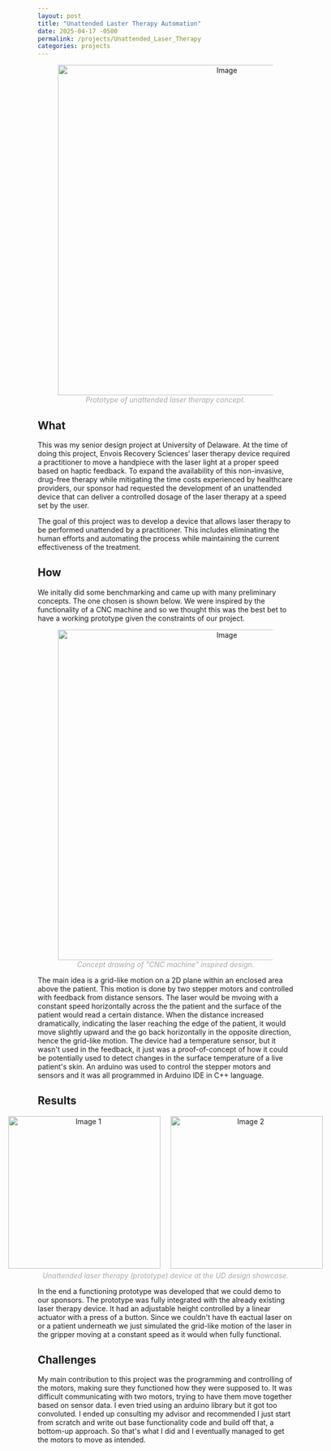 ```yaml
---
layout: post
title: "Unattended Laster Therapy Automation"
date: 2025-04-17 -0500
permalink: /projects/Unattended_Laser_Therapy
categories: projects
---
```


<!-- inputing an image-->
<!-- with centering of image -->
<figure style="text-align: center;">
    <img src="{{ site.baseurl }}/assets/Unattended/screenshot_lab.jpg" alt="Image" width="650" style="display: block; margin: 0 auto;">
    <figcaption style="font-style: italic; color: #aaa;">Prototype of unattended laser therapy concept.</figcaption>
</figure>


## What
This was my senior design project at University of Delaware. At the time of doing this project, Envois Recovery Sciences’ laser therapy device required a practitioner to move a handpiece with the laser light at a proper speed based on haptic feedback. To expand the availability of this non-invasive, drug-free therapy while mitigating the time costs experienced by healthcare providers, our sponsor had requested the development of an unattended device that can deliver a controlled dosage of the laser therapy at a speed set by the user. 

The goal of this project was to develop a device that allows laser therapy to be performed unattended by a practitioner. This includes eliminating the human efforts and automating the process while maintaining the current effectiveness of the treatment.

## How 
We initally did some benchmarking and came up with many preliminary concepts. The one chosen is shown below. We were inspired by the functionality of a CNC machine and so we thought this was the best bet to have a working prototype given the constraints of our project.

<figure style="text-align: center;">
    <img src="{{ site.baseurl }}/assets/Unattended/CNC_concept.png" alt="Image" width="650" style="display: block; margin: 0 auto;">
    <figcaption style="font-style: italic; color: #aaa;">Concept drawing of "CNC machine" inspired design.</figcaption>
</figure>

The main idea is a grid-like motion on a 2D plane within an enclosed area above the patient. This motion is done by two stepper motors and controlled with feedback from distance sensors. The laser would be mvoing with a constant speed horizontally across the the patient and the surface of the patient would read a certain distance. When the distance increased dramatically, indicating the laser reaching the edge of the patient, it would move slightly upward and the go back horizontally in the opposite direction, hence the grid-like motion. The device had a temperature sensor, but it wasn't used in the feedback, it just was a proof-of-concept of how it could be potentially used to detect changes in the surface temperature of a live patient's skin. An arduino was used to control the stepper motors and sensors and it was all programmed in Arduino IDE in C++ language.


## Results

<!-- <div style="display: flex; justify-content: center; gap: 20px;">
    <div style="display: flex; justify-content: center; gap: 20px;">
        <img src="{{ site.baseurl }}/assets/Unattended/IMG_3113.jpeg" alt="Image 1" width="300">
        <img src="{{ site.baseurl }}/assets/Unattended/IMG_3111.jpeg" alt="Image 2" width="300">
    </div>
    <figcaption style="font-style: italic; color: #aaa; margin-top: 10px;">
        Unattended laser therapy (prototype) device at the UD design showcase.
    </figcaption>
</div> -->

<!-- Wrap everything in a <div> to control layout, then center the caption outside the flexbox: -->
<div style="text-align: center;">
  <div style="display: flex; justify-content: center; gap: 20px;">
    <img src="{{ site.baseurl }}/assets/Unattended/IMG_3113.jpeg" alt="Image 1" width="300">
    <img src="{{ site.baseurl }}/assets/Unattended/IMG_3111.jpeg" alt="Image 2" width="300">
  </div>
  <div style="font-style: italic; color: #aaa; margin-top: 5px;">
    Unattended laser therapy (prototype) device at the UD design showcase.
  </div>
</div>

In the end a functioning prototype was developed that we could demo to our sponsors. The prototype was fully integrated with the already existing laser therapy device. It had an adjustable height controlled by a linear actuator with a press of a button. Since we couldn't have th eactual laser on or a patient underneath we just simulated the grid-like motion of the laser in the gripper moving at a constant speed as it would when fully functional.


## Challenges
My main contribution to this project was the programming and controlling of the motors, making sure they functioned how they were supposed to. It was difficult communicating with two motors, trying to have them move together based on sensor data. I even tried using an arduino library but it got too convoluted. I ended up consulting my advisor and recommended I just start from scratch and write out base functionality code and build off that, a bottom-up approach. So that's what I did and I eventually managed to get the motors to move as intended. 

